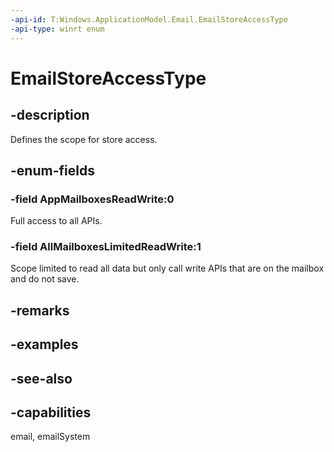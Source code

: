 ```yaml
---
-api-id: T:Windows.ApplicationModel.Email.EmailStoreAccessType
-api-type: winrt enum
---
```


<!-- Enumeration syntax
public enum Windows.ApplicationModel.Email.EmailStoreAccessType : int
-->

# EmailStoreAccessType

## -description
Defines the scope for store access.

## -enum-fields
### -field AppMailboxesReadWrite:0
Full access to all APIs.

### -field AllMailboxesLimitedReadWrite:1
Scope limited to read all data but only call write APIs that are on the mailbox and do not save.


## -remarks

## -examples

## -see-also
## -capabilities
email, emailSystem
